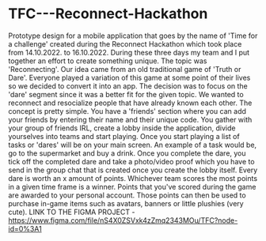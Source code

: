 # TFC---Reconnect-Hackathon
Prototype design for a mobile application that goes by the name of 'Time for a challenge' created during the Reconnect Hackathon which took place from 14.10.2022. to 16.10.2022.
During these three days my team and I put together an effort to create something unique. The topic was 'Reconnecting'.
Our idea came from an old traditional game of 'Truth or Dare'. Everyone played a variation of this game at some point of their lives so we decided to convert it into an app. The decision was to focus on the 'dare' segment since it was a better fit for the given topic. We wanted to reconnect and resocialize people that have already known each other. The concept is pretty simple. You have a 'friends' section where you can add your friends by entering their name and their unique code. You gather with your group of friends IRL, create a lobby inside the application, divide yourselves into teams and start playing. Once you start playing a list of tasks or 'dares' will be on your main screen. An example of a task would be, go to the supermarket and buy a drink. Once you complete the dare, you tick off the completed dare and take a photo/video proof which you have to send in the group chat that is created once you create the lobby itself. Every dare is worth an x amount of points. Whichever team scores the most points in a given time frame is a winner. Points that you've scored during the game are awarded to your personal account. Those points can then be used to purchase in-game items such as avatars, banners or little plushies (very cute).
LINK TO THE FIGMA PROJECT - https://www.figma.com/file/nS4X0ZSVxk4zZmq2343MOu/TFC?node-id=0%3A1
